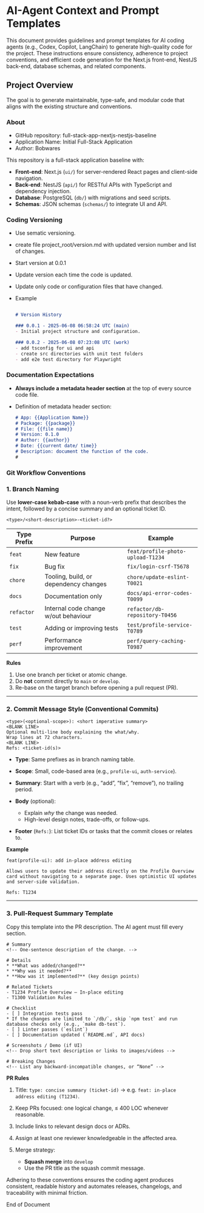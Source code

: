 # AI-Agent Context and Prompt Templates

This document provides guidelines and prompt templates for AI coding agents (e.g., Codex, Copilot, LangChain) to generate high-quality code for the  project. These instructions ensure consistency, adherence to project conventions, and efficient code generation for the Next.js front-end, NestJS back-end, database schemas, and related components.

## Project Overview

The goal is to generate maintainable, type-safe, and modular code that aligns with the existing structure and conventions.

### About
- GitHub repository: full-stack-app-nextjs-nestjs-baseline
- Application Name: Initial Full-Stack Application
- Author: Bobwares

This repository is a full-stack application baseline with:
- **Front-end**: Next.js (`ui/`) for server-rendered React pages and client-side navigation.
- **Back-end**: NestJS (`api/`) for RESTful APIs with TypeScript and dependency injection.
- **Database**: PostgreSQL (`db/`) with migrations and seed scripts.
- **Schemas**: JSON schemas (`schemas/`) to integrate UI and API.


### Coding Versioning

- Use sematic versioning.
- create file project_root/version.md with updated version number and list of changes.
- Start version at 0.0.1
- Update version each time the code is updated.
- Update only code or configuration files that have changed.

- Example

    ```markdown
    
    # Version History
    
    ### 0.0.1 - 2025-06-08 06:58:24 UTC (main)
    - Initial project structure and configuration.
    
    ### 0.0.2 - 2025-06-08 07:23:08 UTC (work)
    - add tsconfig for ui and api
    - create src directories with unit test folders
    - add e2e test directory for Playwright
    ```

### Documentation Expectations

* **Always include a metadata header section** at the top of every source code file.

* Definition of metadata header section:

  ```markdown
  # App: {{Application Name}}
  # Package: {{package}}
  # File: {{file name}}
  # Version: 0.1.0
  # Author: {{author}}
  # Date: {{current date/ time}}
  # Description: document the function of the code.
  #
  ```

### Git Workflow Conventions

### 1. Branch Naming

Use **lower-case kebab-case** with a noun-verb prefix that describes the intent, followed by a concise summary and an optional ticket ID.

```
<type>/<short-description>-<ticket-id?>
```

| Type Prefix | Purpose                               | Example                           |
| ----------- | ------------------------------------- | --------------------------------- |
| `feat`      | New feature                           | `feat/profile-photo-upload-T1234` |
| `fix`       | Bug fix                               | `fix/login-csrf-T5678`            |
| `chore`     | Tooling, build, or dependency changes | `chore/update-eslint-T0021`       |
| `docs`      | Documentation only                    | `docs/api-error-codes-T0099`      |
| `refactor`  | Internal code change w/out behaviour  | `refactor/db-repository-T0456`    |
| `test`      | Adding or improving tests             | `test/profile-service-T0789`      |
| `perf`      | Performance improvement               | `perf/query-caching-T0987`        |

**Rules**

1. Use one branch per ticket or atomic change.
2. Do **not** commit directly to `main` or `develop`.
3. Re-base on the target branch before opening a pull request (PR).

---

### 2. Commit Message Style (Conventional Commits)

```
<type>(<optional-scope>): <short imperative summary>
<BLANK LINE>
Optional multi-line body explaining the what/why.
Wrap lines at 72 characters.
<BLANK LINE>
Refs: <ticket-id(s)>
```

* **Type**: Same prefixes as in branch naming table.
* **Scope**: Small, code-based area (e.g., `profile-ui`, `auth-service`).
* **Summary**: Start with a verb (e.g., “add”, “fix”, “remove”), no trailing period.
* **Body** (optional):

    * Explain *why* the change was needed.
    * High-level design notes, trade-offs, or follow-ups.
* **Footer** (`Refs:`): List ticket IDs or tasks that the commit closes or relates to.

**Example**

```
feat(profile-ui): add in-place address editing

Allows users to update their address directly on the Profile Overview
card without navigating to a separate page. Uses optimistic UI updates
and server-side validation.

Refs: T1234
```

---

### 3. Pull-Request Summary Template

Copy this template into the PR description. The AI agent must fill every section.

```
# Summary
<!-- One-sentence description of the change. -->

# Details
* **What was added/changed?**
* **Why was it needed?**
* **How was it implemented?** (key design points)

# Related Tickets
- T1234 Profile Overview – In-place editing
- T1300 Validation Rules

# Checklist
- [ ] Integration tests pass
* If the changes are limited to `/db/`, skip `npm test` and run database checks only (e.g., `make db-test`).
- [ ] Linter passes (`eslint`)
- [ ] Documentation updated (`README.md`, API docs)

# Screenshots / Demo (if UI)
<!-- Drop short text description or links to images/videos -->

# Breaking Changes
<!-- List any backward-incompatible changes, or “None” -->
```

**PR Rules**

1. Title: `type: concise summary (ticket-id)`  → e.g. `feat: in-place address editing (T1234)`.
2. Keep PRs focused: one logical change, ≤ 400 LOC whenever reasonable.
3. Include links to relevant design docs or ADRs.
4. Assign at least one reviewer knowledgeable in the affected area.
5. Merge strategy:

    * **Squash merge** into `develop`
    * Use the PR title as the squash commit message.

Adhering to these conventions ensures the coding agent produces consistent, readable history and automates releases, changelogs, and traceability with minimal friction.

End of Document